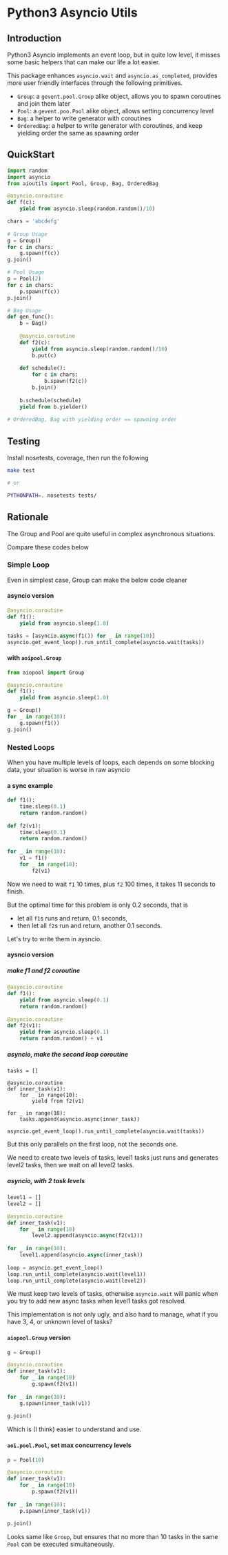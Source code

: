 # Python3 Asyncio Utils

## Introduction

Python3 Asyncio implements an event loop, but in quite low level, it misses some basic helpers that can make our life a lot easier.


This package enhances `asyncio.wait` and `asyncio.as_completed`, provides more user friendly interfaces through the following primitives.

- `Group`: a `gevent.pool.Group` alike object, allows you to spawn coroutines and join them later
- `Pool`: a `gevent.poo.Pool` alike object, allows setting concurrency level
- `Bag`: a helper to write generator with coroutines
- `OrderedBag`: a helper to write generator with coroutines, and keep yielding order the same as spawning order


## QuickStart

```py
import random
import asyncio
from aioutils import Pool, Group, Bag, OrderedBag

@asyncio.coroutine
def f(c):
	yield from asyncio.sleep(random.random()/10)

chars = 'abcdefg'
		
# Group Usage
g = Group()
for c in chars:
	g.spawn(f(c))
g.join()

# Pool Usage
p = Pool(2)
for c in chars:
	p.spawn(f(c))
p.join()

# Bag Usage
def gen_func():
	b = Bag()
	
	@asyncio.coroutine
	def f2(c):
		yield from asyncio.sleep(random.random()/10)
		b.put(c)
		
	def schedule():
		for c in chars:
			b.spawn(f2(c))
        b.join()
	
	b.schedule(schedule)
	yield from b.yielder()
			
# OrderedBag, Bag with yielding order == spawning order
```

## Testing

Install nosetests, coverage, then run the following

```bash
make test

# or

PYTHONPATH=. nosetests tests/
```

## Rationale

The Group and Pool are quite useful in complex asynchronous situations. 

Compare these codes below

### Simple Loop

Even in simplest case, Group can make the below code cleaner

#### asyncio version

```py
@asyncio.coroutine
def f1():
    yield from asyncio.sleep(1.0)

tasks = [asyncio.async(f1()) for _ in range(10)]
asyncio.get_event_loop().run_until_complete(asyncio.wait(tasks))
```

#### with `aoipool.Group`

```py
from aiopool import Group

@asyncio.coroutine
def f1():
    yield from asyncio.sleep(1.0)

g = Group()
for _ in range(10):
    g.spawn(f1())
g.join()
```

### Nested Loops

When you have multiple levels of loops, each depends on some blocking data, your situation is worse in raw asyncio

#### a sync example
 
```py
def f1():
	time.sleep(0.1)
	return random.random()
	
def f2(v1):
	time.sleep(0.1)
	return random.random()
	
for _ in range(10):
	v1 = f1()
	for _ in range(10):
		f2(v1)
```	

Now we need to wait `f1` 10 times, plus `f2` 100 times, it takes 11 seconds to finish.

But the optimal time for this problem is only 0.2 seconds, that is

- let all `f1`s runs and return, 0.1 seconds, 
- then let all `f2`s run and return, another 0.1 seconds.

Let's try to write them in aysncio.

#### aysncio version


##### make f1 and f2 coroutine

```py
@asyncio.coroutine
def f1():
	yield from asyncio.sleep(0.1)
	return random.random()
	
@asyncio.coroutine
def f2(v1):
	yield from asyncio.sleep(0.1)
	return random.random() + v1
```	

##### asyncio, make the second loop coroutine 

```
tasks = []

@asyncio.coroutine
def inner_task(v1):
	for _ in range(10):
		yield from f2(v1)
		
for _ in range(10):
	tasks.append(asyncio.async(inner_task))
	
asyncio.get_event_loop().run_until_complete(asyncio.wait(tasks))
```


But this only parallels on the first loop, not the seconds one.

We need to create two levels of tasks, level1 tasks just runs and generates level2 tasks, then we wait on all level2 tasks.

##### asyncio, with 2 task levels

```py
level1 = []
level2 = []

@asyncio.coroutine
def inner_task(v1):
	for _ in range(10)
		level2.append(asyncio.async(f2(v1)))
		
for _ in range(10):
	level1.append(asyncio.async(inner_task))
	
loop = asyncio.get_event_loop()
loop.run_until_complete(asyncio.wait(level1))
loop.run_until_complete(asyncio.wait(level2))
```

We must keep two levels of tasks, otherwise `asyncio.wait` will panic when you try to add new async tasks when level1 tasks got resolved.

This implementation is not only ugly, and also hard to manage, what if you have 3, 4, or unknown level of tasks?

#### `aiopool.Group` version

```py
g = Group()

@asyncio.coroutine
def inner_task(v1):
	for _ in range(10)
		g.spawn(f2(v1))
		
for _ in range(10):
	g.spawn(inner_task(v1))
	
g.join()
```

Which is (I think) easier to understand and use.

#### `aoi.pool.Pool`, set max concurrency levels

```py
p = Pool(10)

@asyncio.coroutine
def inner_task(v1):
	for _ in range(10)
		p.spawn(f2(v1))
		
for _ in range(10):
	p.spawn(inner_task(v1))
	
p.join()
```

Looks same like `Group`, but ensures that no more than 10 tasks in the same `Pool` can be executed simultaneously.


